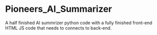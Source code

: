 # Pioneers_AI_Summarizer
A half finished AI summrizer python code with a fully finished front-end HTML JS code that needs to connects to back-end.
